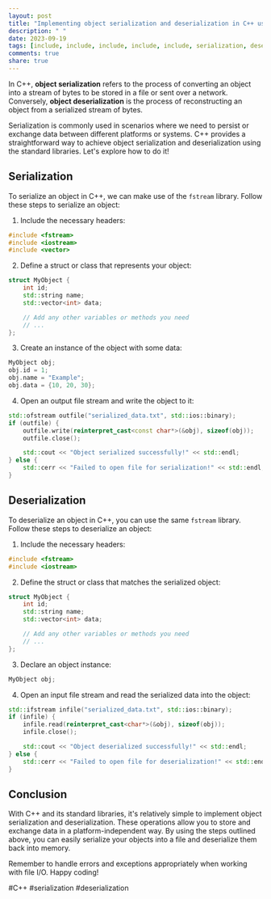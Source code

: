 ```yaml
---
layout: post
title: "Implementing object serialization and deserialization in C++ using standard libraries"
description: " "
date: 2023-09-19
tags: [include, include, include, include, include, serialization, deserialization]
comments: true
share: true
---
```


In C++, **object serialization** refers to the process of converting an object into a stream of bytes to be stored in a file or sent over a network. Conversely, **object deserialization** is the process of reconstructing an object from a serialized stream of bytes.

Serialization is commonly used in scenarios where we need to persist or exchange data between different platforms or systems. C++ provides a straightforward way to achieve object serialization and deserialization using the standard libraries. Let's explore how to do it!

## Serialization

To serialize an object in C++, we can make use of the `fstream` library. Follow these steps to serialize an object:

1. Include the necessary headers:

```cpp
#include <fstream>
#include <iostream>
#include <vector>
```

2. Define a struct or class that represents your object:

```cpp
struct MyObject {
    int id;
    std::string name;
    std::vector<int> data;

    // Add any other variables or methods you need
    // ...
};
```

3. Create an instance of the object with some data:

```cpp
MyObject obj;
obj.id = 1;
obj.name = "Example";
obj.data = {10, 20, 30};
```

4. Open an output file stream and write the object to it:

```cpp
std::ofstream outfile("serialized_data.txt", std::ios::binary);
if (outfile) {
    outfile.write(reinterpret_cast<const char*>(&obj), sizeof(obj));
    outfile.close();

    std::cout << "Object serialized successfully!" << std::endl;
} else {
    std::cerr << "Failed to open file for serialization!" << std::endl;
}
```

## Deserialization

To deserialize an object in C++, you can use the same `fstream` library. Follow these steps to deserialize an object:

1. Include the necessary headers:

```cpp
#include <fstream>
#include <iostream>
```

2. Define the struct or class that matches the serialized object:

```cpp
struct MyObject {
    int id;
    std::string name;
    std::vector<int> data;

    // Add any other variables or methods you need
    // ...
};
```

3. Declare an object instance:

```cpp
MyObject obj;
```

4. Open an input file stream and read the serialized data into the object:

```cpp
std::ifstream infile("serialized_data.txt", std::ios::binary);
if (infile) {
    infile.read(reinterpret_cast<char*>(&obj), sizeof(obj));
    infile.close();

    std::cout << "Object deserialized successfully!" << std::endl;
} else {
    std::cerr << "Failed to open file for deserialization!" << std::endl;
}
```

## Conclusion

With C++ and its standard libraries, it's relatively simple to implement object serialization and deserialization. These operations allow you to store and exchange data in a platform-independent way. By using the steps outlined above, you can easily serialize your objects into a file and deserialize them back into memory.

Remember to handle errors and exceptions appropriately when working with file I/O. Happy coding!

#C++ #serialization #deserialization